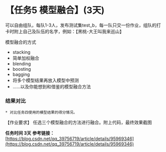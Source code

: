 # 【任务5 模型融合】(3天)
可以自由组队，每队1-3人，发布测试集test_b，每一队只交一份作业，组队的打卡时附上自己及队伍的名字，例如：【黑桃-大王叫我来巡山】

模型融合的方式
  * stacking
  * 简单加权融合
  * blending
  * boosting
  * bagging
  * 将多个模型结果再放入模型中预测
  * ……以及你能想到和借鉴的模型融合方法



###  结果对比
    * 对比任务四使用的模型结果的得分情况。

【作业要求】
任选三个模型融合的方法进行融合。附上代码，最终效果截图


**任务时间 3天**
**参考链接：**[https://blog.csdn.net/qq_39756719/article/details/95969346](https://blog.csdn.net/qq_39756719/article/details/95969346)

